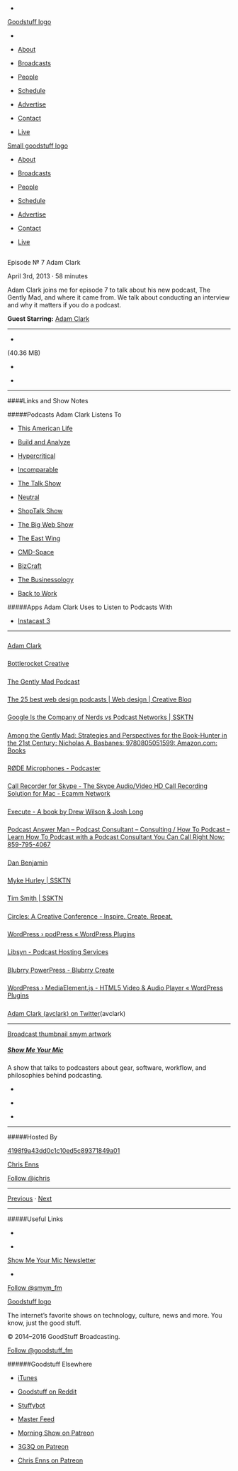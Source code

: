 

-
[Goodstuff logo](http://www.goodstuff.fm/)[](/assets/goodstuff_logo-17c1fe6f378352de5d7345f76152130b.svg)

-


-  [About](/about)

-  [Broadcasts](/broadcasts)

-  [People](/people)

-  [Schedule](/schedule)

-  [Advertise](/advertise)

-  [Contact](/contact)

-  [Live](/live)


[Small goodstuff logo](http://www.goodstuff.fm/)[](/assets/small_goodstuff_logo-bf032e72b9ec41494f4d90905f1ad619.svg)


-  [About](/about)

-  [Broadcasts](/broadcasts)

-  [People](/people)

-  [Schedule](/schedule)

-  [Advertise](/advertise)

-  [Contact](/contact)

-  [Live](/live)


##
Episode № 7
Adam Clark


April 3rd, 2013
&middot;
58
minutes


Adam Clark joins me for episode 7 to talk about his new podcast, The Gently Mad, and where it came from. We talk about conducting an interview and why it matters if you do a podcast.


**Guest Starring:**
[Adam Clark](/people/avclark)


------------------------------


-
[](http://podcasts-1.feedpress.co/10590/smym-7.mp3)(40.36 MB)

-
[](http://twitter.com/intent/tweet?text=Show%20Me%20Your%20Mic%20%E2%84%96%207%20on%20@goodstuff_fm%20-%20http://goodstuff.fm/smym/7)

-
[](http://www.facebook.com/sharer/sharer.php?u=http://goodstuff.fm/smym/7)


------------------------------


####Links and Show Notes

#####Podcasts Adam Clark Listens To


-  [This American Life](http://www.thisamericanlife.org)

-  [Build and Analyze](http://5by5.tv/buildanalyze)

-  [Hypercritical](http://5by5.tv/hypercritical)

-  [Incomparable](http://5by5.tv/incomparable)

-  [The Talk Show](http://www.muleradio.net/thetalkshow)

-  [Neutral](http://neutral.fm)

-  [ShopTalk Show](http://shoptalkshow.com)

-  [The Big Web Show](http://5by5.tv/bigwebshow)

-  [The East Wing](http://theeastwing.net)

-  [CMD-Space](http://www.70decibels.com/cmdspace)

-  [BizCraft](http://unmatchedstyle.com/bizcraft)

-  [The Businessology](http://businessologyshow.biz/wordpress)

-  [Back to Work](http://5by5.tv/b2w)


#####Apps Adam Clark Uses to Listen to Podcasts With


-  [Instacast 3](http://target.georiot.com/Proxy.ashx?tsid=528&GR_URL=https%253A%252F%252Fitunes.apple.com%252Fus%252Fapp%252Finstacast-3%252Fid577056377%253Fmt%253D8%2526uo%253D4%2526partnerId%253D30)


------------------------------


#####
[Adam Clark](http://avclark.com/)


#####
[Bottlerocket Creative](http://bottlerocketcreative.com/)


#####
[The Gently Mad Podcast](http://thegentlymad.com/)


#####
[The 25 best web design podcasts | Web design | Creative Bloq](http://www.creativebloq.com/design/web-design-podcasts-3132988)


#####
[Google Is the Company of Nerds vs Podcast Networks | SSKTN](http://www.ssktn.com/tltb/google-is-the-company-of-nerds-vs-podcast-networks/)


#####
[Among the Gently Mad: Strategies and Perspectives for the Book-Hunter in the 21st Century: Nicholas A. Basbanes: 9780805051599: Amazon.com: Books](http://www.amazon.com/Among-Gently-Mad-Perspectives-Book-Hunter/dp/0805051597)


#####
[RØDE Microphones - Podcaster](http://www.rodemic.com/microphones/podcaster)


#####
[Call Recorder for Skype - The Skype Audio/Video HD Call Recording Solution for Mac - Ecamm Network](http://www.ecamm.com/mac/callrecorder/)


#####
[Execute - A book by Drew Wilson & Josh Long](http://executebook.com/)


#####
[Podcast Answer Man – Podcast Consultant – Consulting / How To Podcast – Learn How To Podcast with a Podcast Consultant You Can Call Right Now: 859-795-4067](http://podcastanswerman.com/)


#####
[Dan Benjamin](http://benjamin.org/dan/)


#####
[Myke Hurley | SSKTN](http://www.ssktn.com/smym/myke-hurley/)


#####
[Tim Smith | SSKTN](http://www.ssktn.com/smym/tim-smith/)


#####
[Circles: A Creative Conference - Inspire. Create. Repeat.](http://circlesconference.com/)


#####
[WordPress › podPress « WordPress Plugins](http://wordpress.org/plugins/podpress/)


#####
[Libsyn - Podcast Hosting Services](http://www.libsyn.com/)


#####
[Blubrry PowerPress - Blubrry Create](http://create.blubrry.com/resources/powerpress/)


#####
[WordPress › MediaElement.js - HTML5 Video & Audio Player « WordPress Plugins](http://wordpress.org/plugins/media-element-html5-video-and-audio-player/)


#####
[Adam Clark (avclark) on Twitter](https://twitter.com/avclark)(avclark)


------------------------------


[Broadcast thumbnail smym artwork](/smym)[](https://goodstuffs3.s3.amazonaws.com/uploads/broadcast/image/18/broadcast_thumbnail_smym_artwork.png)

##### [Show Me Your Mic](/smym)


A show that talks to podcasters about gear, software, workflow, and philosophies behind podcasting.

-
[](https://geo.itunes.apple.com/ca/podcast/show-me-your-mic/id602836998?mt=2&at=10l4Ki)

-
[](http://feeds.goodstuff.fm/smym)

-
[](mailto:chris+smym@goodstuff.fm?cc=sponsorship%40goodstuff.fm&subject=%5BGoodStuff%20FM%5D%20Sponsorship%20Inquiry%20for%20Show%20Me%20Your%20Mic)


------------------------------


#####Hosted By


[4198f9a43dd0c1c10ed5c89371849a01](/people/chris-enns)[](http://gravatar.com/avatar/4198f9a43dd0c1c10ed5c89371849a01.png?s=300&r=pg)

[Chris Enns](/people/chris-enns)


[Follow @ichris](https://twitter.com/ichris)


------------------------------


[Previous](/smym/6)
&middot;
[Next](/smym/8)


------------------------------


#####Useful Links

-
[](mailto:chris+smym@goodstuff.fm?subject=%5BGoodstuff%20FM%5D%20Feedback%20for%20Show%20Me%20Your%20Mic)

-
[Show Me Your Mic Newsletter](http://www.goodstuff.fm/smym/newsletter)


-
[Follow @smym_fm](https://twitter.com/smym_fm)


[Goodstuff logo](http://www.goodstuff.fm/)[](/assets/goodstuff_logo-17c1fe6f378352de5d7345f76152130b.svg)


The internet’s favorite shows on technology, culture, news and more. You know, just the good stuff.


&copy; 2014&ndash;2016 GoodStuff Broadcasting.

[Follow @goodstuff_fm](https://twitter.com/goodstufffm)


######Goodstuff Elsewhere

-  [iTunes](https://itunes.apple.com/us/artist/goodstuff-fm/id843385597?mt=2)

-  [Goodstuff on Reddit](https://www.reddit.com/r/Goodstuff_fm/)

-  [Stuffybot](http://stuffybot.goodstuff.fm)

-  [Master Feed](/master/feed)

-  [Morning Show on Patreon](https://www.patreon.com/morningshow)

-  [3G3Q on Patreon](https://www.patreon.com/3g3q)

-  [Chris Enns on Patreon](https://www.patreon.com/ichris)
